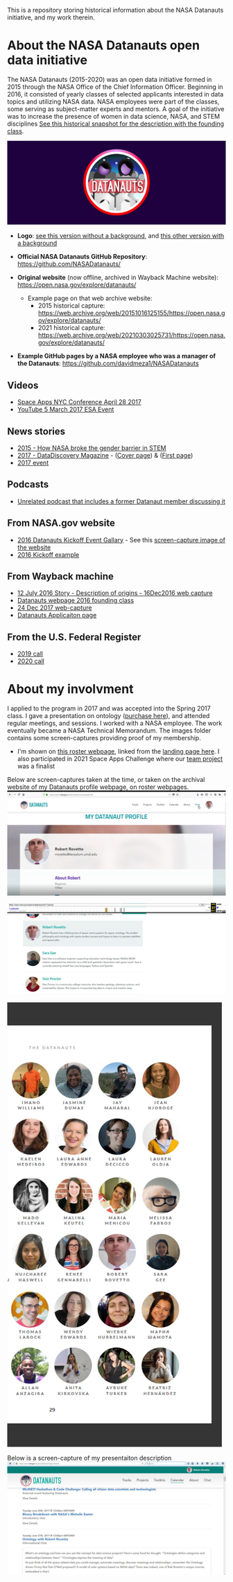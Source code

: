 This is a repository storing historical information about the NASA Datanauts initiative, and my work therein.

# About the NASA Datanauts open data initiative
The NASA Datanauts (2015-2020) was an open data initiative formed in 2015 through the NASA Office of the Chief Information Officer.
Beginning in 2016, it consisted of yearly classes of selected applicants interested in data topics and utilizing NASA data.
NASA employees were part of the classes, some serving as subject-matter experts and mentors.
A goal of the initiative was to increase the presence of women in data science, NASA, and STEM disciplines [See this historical snapshot for the description with the founding class](https://web.archive.org/web/20151016125155/https://open.nasa.gov/explore/datanauts/).

![Logo](/Images/Datanauts-logo.jpg)

* **Logo**: [see this version without a background](https://github.com/rrovetto/NASADatanauts/blob/c18034a876dd2acb0d86a19a7e1c92b7af9b994f/Images/datanauts-logo-purple.png), and [this other version with a background](https://github.com/rrovetto/NASADatanauts/blob/c18034a876dd2acb0d86a19a7e1c92b7af9b994f/Images/Datanauts-logo.jpg)

* **Official NASA Datanauts GitHub Repository**: https://github.com/NASADatanauts/

* **Original website** (now offline, archived in Wayback Machine website): https://open.nasa.gov/explore/datanauts/ 
  * Example page on that web archive website: 
    * 2015 historical capture: https://web.archive.org/web/20151016125155/https://open.nasa.gov/explore/datanauts/
    * 2021 historical capture: https://web.archive.org/web/20210303025731/https://open.nasa.gov/explore/datanauts/
* **Example GitHub pages by a NASA employee who was a manager of the Datanauts**: https://github.com/davidmeza1/NASADatanauts 

## Videos
- [Space Apps NYC Conference April 28 2017](https://www.youtube.com/watch?v=JoaQctLP2Cg)
- [YouTube 5 March 2017 ESA Event](https://www.youtube.com/watch?v=Ms2ABM0S1yo)

## News stories
- [2015 - How NASA broke the gender barrier in STEM](https://www.fastcompany.com/3047618/how-nasa-broke-the-gender-barrier-in-stem)
- [2017 - DataDiscovery Magazine](https://issuu.com/secondmuse/docs/nasa-datanauts-2017) - ([Cover page](https://github.com/rrovetto/NASADatanauts/blob/c18034a876dd2acb0d86a19a7e1c92b7af9b994f/Images/DataDiscovery2017_datanauts_cover.jpg)) & ([First page](https://github.com/rrovetto/NASADatanauts/blob/4e1eaeed62d71afbd50179733faf5f9b8add471c/Images/DataDiscovery_Datanauts_1.png))
- [2017 event](https://nasadatanauts-upstateny.weebly.com/)

## Podcasts
- [Unrelated podcast that includes a former Datanaut member discussing it](https://www.listennotes.com/podcasts/the-fat-pipe-of/datanauts-074-understanding-8yjbldHSqUZ/) 

## From NASA.gov website
- [2016 Datanauts Kickoff Event Gallary](https://www.nasa.gov/content/nasa-2016-datanauts/) - See this [screen-capture image of the website](https://github.com/rrovetto/NASADatanauts/blob/a80d86aaac08ef363345b2d1489561935ce2ed2e/Images/Datanauts_NASAwebsite.JPG)
- [2016 Kickoff example](https://www.nasa.gov/image-feature/datanauts)

## From Wayback machine
- [12 July 2016 Story - Description of origins - 16Dec2016 web capture ](https://web.archive.org/web/20161216220450/https://open.nasa.gov/blog/meet-nasa-datanauts-2016-class/)
- [Datanauts webpage 2016 founding class](https://web.archive.org/web/20161222231106/https://open.nasa.gov/explore/datanauts/)
- [24 Dec 2017 web-capture](https://web.archive.org/web/20171224205710/https://open.nasa.gov/explore/datanauts/)
- [Datanauts Applicaiton page](https://web.archive.org/web/20171205183240/https://open.nasa.gov/explore/datanauts/apply/) 

## From the U.S. Federal Register
- [2019 call](https://www.federalregister.gov/documents/2019/11/05/2019-24104/nasa-datanaut-applicant-selection)
- [2020 call](https://www.federalregister.gov/documents/2020/01/16/2020-00553/nasa-datanaut-applicant-selection)

# About my involvment
I applied to the program in 2017 and was accepted into the Spring 2017 class. I gave a presentation on ontology ([purchase here](https://tinyurl.com/4ap2mvcs)), and attended regular meetings, and sessions. I worked with a NASA employee. The work eventually became a NASA Technical Memorandum. The images folder contains some screen-captures providing proof of my membership.
* I'm shown on [this roster webpage](https://web.archive.org/web/20170427003718/https://open.nasa.gov/explore/datanauts/2017/spring/#datanaut-robert-rovetto), linked from the [landing page here](https://web.archive.org/web/20170320091709/https://open.nasa.gov/explore/datanauts/). I also participated in 2021 Space Apps Challenge where our [team project](https://ontelligence.cloud/index.html) was a finalist

Below are screen-captures taken at the time, or taken on the archival website of my Datanauts profile webpage, on roster webpages. 
![My profile page](/Images/DatanautRob_Images/NASADatanautsProfile_proof.png)

![Listing on roster page](/Images/DatanautRob_Images/NASADatanauts2017_roster_rob_webArchiv.JPG)

![Listing on roster page](/Images/DatanautRob_Images/DataDiscovery_Datanauts_Rob.png)

Below is a screen-capture of my presentaiton description
![My ontology presentation](/Images/DatanautRob_Images/OntoPresentationAd_Datanauts_Rov_1.png)

